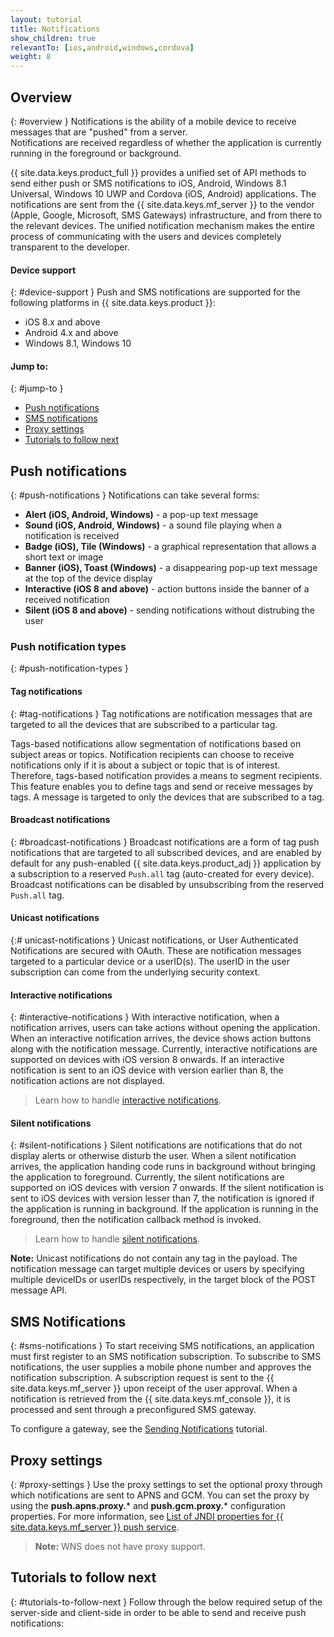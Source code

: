 ```yaml
---
layout: tutorial
title: Notifications
show_children: true
relevantTo: [ios,android,windows,cordova]
weight: 8
---
```

<!-- NLS_CHARSET=UTF-8 -->
## Overview
{: #overview }
Notifications is the ability of a mobile device to receive messages that are "pushed" from a server.  
Notifications are received regardless of whether the application is currently running in the foreground or background.  

{{ site.data.keys.product_full }} provides a unified set of API methods to send either push or SMS notifications to iOS, Android, Windows 8.1 Universal, Windows 10 UWP and Cordova (iOS, Android) applications. The notifications are sent from the {{ site.data.keys.mf_server }} to the vendor (Apple, Google, Microsoft, SMS Gateways) infrastructure, and from there to the relevant devices. The unified notification mechanism makes the entire process of communicating with the users and devices completely transparent to the developer.

#### Device support
{: #device-support }
Push and SMS notifications are supported for the following platforms in {{ site.data.keys.product }}:

* iOS 8.x and above
* Android 4.x and above
* Windows 8.1, Windows 10

#### Jump to:
{: #jump-to }
* [Push notifications](#push-notifications)
* [SMS notifications](#sms-notifications)
* [Proxy settings](#proxy-settings)
* [Tutorials to follow next](#tutorials-to-follow-next)

## Push notifications
{: #push-notifications }
Notifications can take several forms:

* **Alert (iOS, Android, Windows)** -  a pop-up text message
* **Sound (iOS, Android, Windows)** - a sound file playing when a notification is received
* **Badge (iOS), Tile (Windows)** - a graphical representation that allows a short text or image
* **Banner (iOS), Toast (Windows)** - a disappearing pop-up text message at the top of the device display
* **Interactive (iOS 8 and above)** - action buttons inside the banner of a received notification
* **Silent (iOS 8 and above)** - sending notifications without distrubing the user

### Push notification types 
{: #push-notification-types }
#### Tag notifications
{: #tag-notifications }
Tag notifications are notification messages that are targeted to all the devices that are subscribed to a particular tag.  

Tags-based notifications allow segmentation of notifications based on subject areas or topics. Notification recipients can choose to receive notifications only if it is about a subject or topic that is of interest. Therefore, tags-based notification provides a means to segment recipients. This feature enables you to define tags and send or receive messages by tags. A message is targeted to only the devices that are subscribed to a tag.

#### Broadcast notifications
{: #broadcast-notifications }
Broadcast notifications are a form of tag push notifications that are targeted to all subscribed devices, and are enabled by default for any push-enabled {{ site.data.keys.product_adj }} application by a subscription to a reserved `Push.all` tag (auto-created for every device). Broadcast notifications can be disabled by unsubscribing from the reserved `Push.all` tag.

#### Unicast notifications
{:# unicast-notifications }
Unicast notifications, or User Authenticated Notifications are secured with OAuth. These are notification messages targeted to a particular device or a userID(s). The userID in the user subscription can come from the underlying security context.

#### Interactive notifications
{: #interactive-notifications }
With interactive notification, when a notification arrives, users can take actions without opening the application. When an interactive notification arrives, the device shows action buttons along with the notification message. Currently, interactive notifications are supported on devices with iOS version 8 onwards. If an interactive notification is sent to an iOS device with version earlier than 8, the notification actions are not displayed.

> Learn how to handle [interactive notifications](handling-push-notifications/interactive).

#### Silent notifications
{: #silent-notifications }
Silent notifications are notifications that do not display alerts or otherwise disturb the user. When a silent notification arrives, the application handing code runs in background without bringing the application to foreground. Currently, the silent notifications are supported on iOS devices with version 7 onwards. If the silent notification is sent to iOS devices with version lesser than 7, the notification is ignored if the application is running in background. If the application is running in the foreground, then the notification callback method is invoked.

> Learn how to handle [silent notifications](handling-push-notifications/silent).

**Note:** Unicast notifications do not contain any tag in the payload. The notification message can target multiple devices or users by specifying multiple deviceIDs or userIDs respectively, in the target block of the POST message API.

## SMS Notifications
{: #sms-notifications }
To start receiving SMS notifications, an application must first register to an SMS notification subscription. To subscribe to SMS notifications, the user supplies a mobile phone number and approves the notification subscription. A subscription request is sent to the {{ site.data.keys.mf_server }} upon receipt of the user approval. When a notification is retrieved from the {{ site.data.keys.mf_console }}, it is processed and sent through a preconfigured SMS gateway.

To configure a gateway, see the [Sending Notifications](sending-notifications) tutorial.

## Proxy settings
{: #proxy-settings }
Use the proxy settings to set the optional proxy through which notifications are sent to APNS and GCM. You can set the proxy by using the **push.apns.proxy.*** and **push.gcm.proxy.*** configuration properties. For more information, see [List of JNDI properties for {{ site.data.keys.mf_server }} push service](../installation-configuration/production/server-configuration/#list-of-jndi-properties-for-mobilefirst-server-push-service).

> **Note:** WNS does not have proxy support.

## Tutorials to follow next
{: #tutorials-to-follow-next }
Follow through the below required setup of the server-side and client-side in order to be able to send and receive push notifications:
